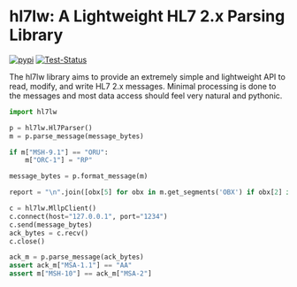 # hl7lw: A Lightweight HL7 2.x Parsing Library

[![pypi](https://img.shields.io/pypi/v/hl7lw)](https://pypi.org/project/hl7lw/)
[![Test-Status](https://github.com/acv/hl7lw/actions/workflows/python-app.yml/badge.svg?branch=main)](https://github.com/acv/hl7lw/actions/workflows/python-app.yml)

The hl7lw library aims to provide an extremely simple and lightweight
API to read, modify, and write HL7 2.x messages. Minimal processing is
done to the messages and most data access should feel very natural and
pythonic.

```Python
import hl7lw

p = hl7lw.Hl7Parser()
m = p.parse_message(message_bytes)

if m["MSH-9.1"] == "ORU":
    m["ORC-1"] = "RP"

message_bytes = p.format_message(m)

report = "\n".join([obx[5] for obx in m.get_segments('OBX') if obx[2] in ('TX', 'FT', 'ST')])

c = hl7lw.MllpClient()
c.connect(host="127.0.0.1", port="1234")
c.send(message_bytes)
ack_bytes = c.recv()
c.close()

ack_m = p.parse_message(ack_bytes)
assert ack_m["MSA-1.1"] == "AA"
assert m["MSH-10"] == ack_m["MSA-2"]

```
